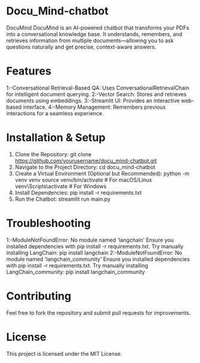 # Docu_Mind-chatbot
DocuMind DocuMind is an AI-powered chatbot that transforms your PDFs into a conversational knowledge base. It understands, remembers, and retrieves information from multiple documents—allowing you to ask questions naturally and get precise, context-aware answers.

# Features
1:-Conversational Retrieval-Based QA: Uses ConversationalRetrievalChain for intelligent document querying.
2:-Vector Search: Stores and retrieves documents using embeddings.
3:-Streamlit UI: Provides an interactive web-based interface.
4:-Memory Management: Remembers previous interactions for a seamless experience.

# Installation & Setup

1. Clone the Repository:
     git clone https://github.com/yourusername/docu_mind-chatbot.git
2. Navigate to the Project Directory:
    cd docu_mind-chatbot
3. Create a Virtual Environment (Optional but Recommended):
    python -m venv venv
    source venv/bin/activate   # For macOS/Linux
    venv\Scripts\activate      # For Windows
4. Install Dependencies:
    pip install -r requirements.txt
5. Run the Chatbot:
    streamlit run main.py

# Troubleshooting

1:-ModuleNotFoundError: No module named 'langchain'
    Ensure you installed dependencies with pip install -r requirements.txt.
    Try manually installing LangChain:
        pip install langchain
2:-ModuleNotFoundError: No module named 'langchain_community'
    Ensure you installed dependencies with pip install -r requirements.txt.
    Try manually installing LangChain_community:
        pip install langchain_community

# Contributing

Feel free to fork the repository and submit pull requests for improvements.

# License

This project is licensed under the MIT License.

